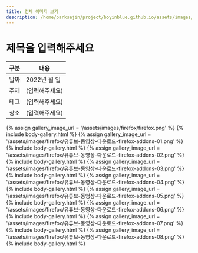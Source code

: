 ```yaml
---
title: 전체 이미지 보기
description: /home/parksejin/project/boyinblue.github.io/assets/images/firefox
---
```



제목을 입력해주세요
===


|구분|내용|
|---|---|
|날짜|2022년 월 일|
|주제|(입력해주세요)|
|테그|(입력해주세요)|
|장소|(입력해주세요)|


{% assign gallery_image_url = '/assets/images/firefox/firefox.png' %}
{% include body-gallery.html %}
{% assign gallery_image_url = '/assets/images/firefox/유튜브-동영상-다운로드-firefox-addons-01.png' %}
{% include body-gallery.html %}
{% assign gallery_image_url = '/assets/images/firefox/유튜브-동영상-다운로드-firefox-addons-02.png' %}
{% include body-gallery.html %}
{% assign gallery_image_url = '/assets/images/firefox/유튜브-동영상-다운로드-firefox-addons-03.png' %}
{% include body-gallery.html %}
{% assign gallery_image_url = '/assets/images/firefox/유튜브-동영상-다운로드-firefox-addons-04.png' %}
{% include body-gallery.html %}
{% assign gallery_image_url = '/assets/images/firefox/유튜브-동영상-다운로드-firefox-addons-05.png' %}
{% include body-gallery.html %}
{% assign gallery_image_url = '/assets/images/firefox/유튜브-동영상-다운로드-firefox-addons-06.png' %}
{% include body-gallery.html %}
{% assign gallery_image_url = '/assets/images/firefox/유튜브-동영상-다운로드-firefox-addons-07.png' %}
{% include body-gallery.html %}
{% assign gallery_image_url = '/assets/images/firefox/유튜브-동영상-다운로드-firefox-addons-08.png' %}
{% include body-gallery.html %}
